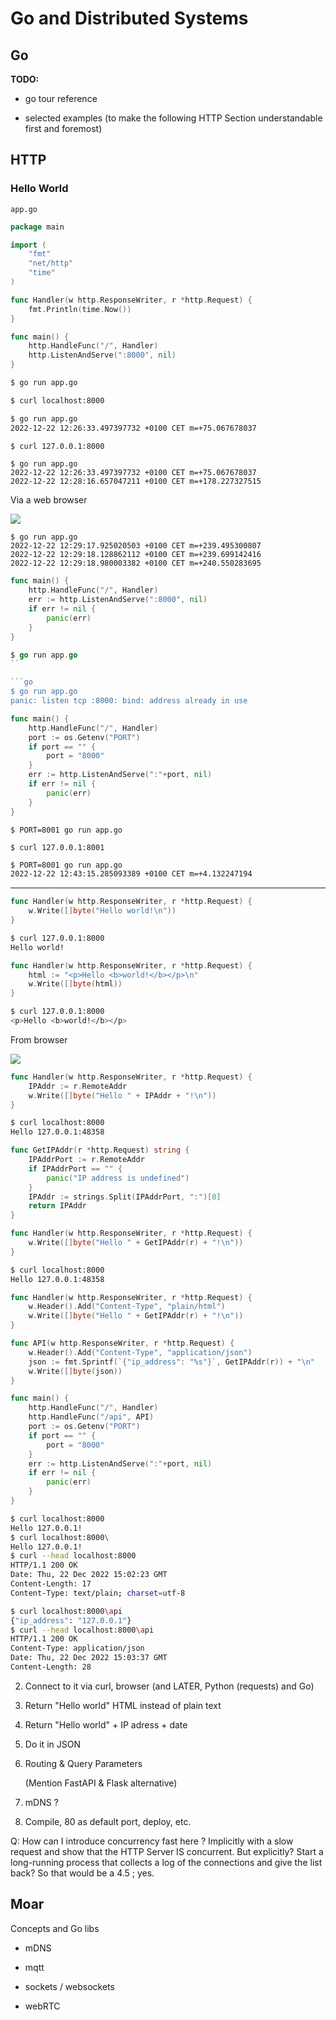 Go and Distributed Systems
================================================================================

Go
--------------------------------------------------------------------------------

**TODO:**

  - go tour reference

  - selected examples (to make the following HTTP Section understandable
    first and foremost)

HTTP
--------------------------------------------------------------------------------

### Hello World

`app.go`
```go
package main

import (
	"fmt"
	"net/http"
	"time"
)

func Handler(w http.ResponseWriter, r *http.Request) {
	fmt.Println(time.Now())
}

func main() {
	http.HandleFunc("/", Handler)
	http.ListenAndServe(":8000", nil)
}
```

```bash
$ go run app.go
```

```bash
$ curl localhost:8000
```

```bash
$ go run app.go
2022-12-22 12:26:33.497397732 +0100 CET m=+75.067678037
```

```bash
$ curl 127.0.0.1:8000
```

```
$ go run app.go 
2022-12-22 12:26:33.497397732 +0100 CET m=+75.067678037
2022-12-22 12:28:16.657047211 +0100 CET m=+178.227327515
```

Via a web browser

![](images/hello-world-plain-text.png)

```
$ go run app.go 
2022-12-22 12:29:17.925020503 +0100 CET m=+239.495300807
2022-12-22 12:29:18.128862112 +0100 CET m=+239.699142416
2022-12-22 12:29:18.980003382 +0100 CET m=+240.550283695
```

```go
func main() {
	http.HandleFunc("/", Handler)
	err := http.ListenAndServe(":8000", nil)
	if err != nil {
		panic(err)
	}
}
```

```go
$ go run app.go
``

```go
$ go run app.go 
panic: listen tcp :8000: bind: address already in use
```

```go
func main() {
	http.HandleFunc("/", Handler)
	port := os.Getenv("PORT")
	if port == "" {
		port = "8000"
	}
	err := http.ListenAndServe(":"+port, nil)
	if err != nil {
		panic(err)
	}
}
```

```
$ PORT=8001 go run app.go
```

```
$ curl 127.0.0.1:8001
```


```bash
$ PORT=8001 go run app.go
2022-12-22 12:43:15.285093389 +0100 CET m=+4.132247194
```

----

```go
func Handler(w http.ResponseWriter, r *http.Request) {
	w.Write([]byte("Hello world!\n"))
}
```

```bash
$ curl 127.0.0.1:8000
Hello world!
```

```go
func Handler(w http.ResponseWriter, r *http.Request) {
	html := "<p>Hello <b>world!</b></p>\n"
	w.Write([]byte(html))
}
```

```bash
$ curl 127.0.0.1:8000
<p>Hello <b>world!</b></p>
```

From browser

![](images/hello-world-html.png)

```go
func Handler(w http.ResponseWriter, r *http.Request) {
	IPAddr := r.RemoteAddr
	w.Write([]byte("Hello " + IPAddr + "!\n"))
}
```

```bash
$ curl localhost:8000
Hello 127.0.0.1:48358
```

```go
func GetIPAddr(r *http.Request) string {
	IPAddrPort := r.RemoteAddr
	if IPAddrPort == "" {
		panic("IP address is undefined")
	}
	IPAddr := strings.Split(IPAddrPort, ":")[0]
	return IPAddr
}

func Handler(w http.ResponseWriter, r *http.Request) {
	w.Write([]byte("Hello " + GetIPAddr(r) + "!\n"))
}
```

```bash
$ curl localhost:8000
Hello 127.0.0.1:48358
```

```go
func Handler(w http.ResponseWriter, r *http.Request) {
	w.Header().Add("Content-Type", "plain/html")
	w.Write([]byte("Hello " + GetIPAddr(r) + "!\n"))
}

func API(w http.ResponseWriter, r *http.Request) {
	w.Header().Add("Content-Type", "application/json")
	json := fmt.Sprintf(`{"ip_address": "%s"}`, GetIPAddr(r)) + "\n"
	w.Write([]byte(json))
}

func main() {
	http.HandleFunc("/", Handler)
	http.HandleFunc("/api", API)
	port := os.Getenv("PORT")
	if port == "" {
		port = "8000"
	}
	err := http.ListenAndServe(":"+port, nil)
	if err != nil {
		panic(err)
	}
}
```

```bash
$ curl localhost:8000
Hello 127.0.0.1!
$ curl localhost:8000\
Hello 127.0.0.1!
$ curl --head localhost:8000
HTTP/1.1 200 OK
Date: Thu, 22 Dec 2022 15:02:23 GMT
Content-Length: 17
Content-Type: text/plain; charset=utf-8

```

```bash
$ curl localhost:8000\api
{"ip_address": "127.0.0.1"}
$ curl --head localhost:8000\api
HTTP/1.1 200 OK
Content-Type: application/json
Date: Thu, 22 Dec 2022 15:03:37 GMT
Content-Length: 28

```


  2. Connect to it via curl, browser (and LATER, Python (requests) and Go)

  3. Return "Hello world" HTML instead of plain text

  4. Return "Hello world" + IP adress + date

  5. Do it in JSON

  6. Routing & Query Parameters

     (Mention FastAPI & Flask alternative)

  7. mDNS ?

  8. Compile, 80 as default port, deploy, etc.

Q: How can I introduce concurrency fast here ? Implicitly with a slow request
and show that the HTTP Server IS concurrent. But explicitly? Start a 
long-running process that collects a log of the connections and give the list
back? So that would be a 4.5 ; yes.

Moar
--------------------------------------------------------------------------------

Concepts and Go libs

  - mDNS

  - mqtt

  - sockets / websockets

  - webRTC


